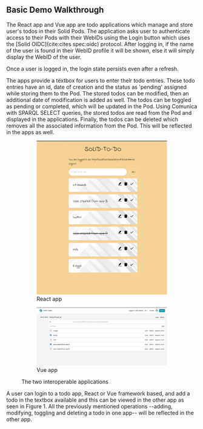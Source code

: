 ## Basic Demo Walkthrough

The React app and Vue app are todo applications which manage and store user's todos in their Solid Pods. 
The application asks user to authenticate access to their Pods with their WebIDs 
using the Login button which uses the [Solid OIDC](cite:cites spec:oidc) protocol.
After logging in, if the name of the user is found in their WebID profile it will be shown, else it will simply display the WebID of the user. 

Once a user is logged in, the login state persists even after a refresh. 

The apps provide a textbox for users to enter their todo entries.
These todo entries have an id, date of creation and the status as 'pending' assigned while storing them to the Pod. 
The stored todos can be modified, then an additional date of modification is added as well. 
The todos can be toggled as pending or completed, which will be updated in the Pod. 
Using Comunica with SPARQL SELECT queries, the stored todos are read from the Pod and displayed in the applications. 
Finally, the todos can be deleted which removes all the associated information from the Pod. This will be reflected in the apps as well.

<figure id="figure-demo-walkthrough">

<figure id="figure-vue" class="subfigure">
<img src="img/react_app.png">
<figcaption markdown="block">
React app
</figcaption>
</figure>

<figure id="figure-react" class="subfigure">
<img src="img/vue_app.png">
<figcaption markdown="block">
Vue app
</figcaption>
</figure>

<figcaption markdown="block">
The two interoperable applications
</figcaption>
</figure>

A user can login to a todo app, React or Vue framework based, and add a todo in the textbox available
and this can be viewed in the other app as seen in Figure 1.
All the previously mentioned operations --adding, modifying, toggling and deleting a todo in one app--
will be reflected in the other app.   
